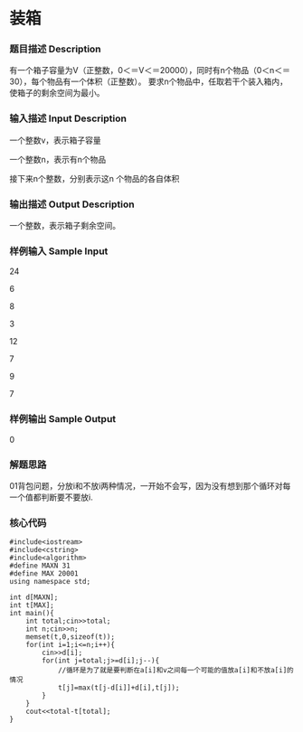 # 装箱
### 题目描述 Description
有一个箱子容量为V（正整数，0＜＝V＜＝20000），同时有n个物品（0＜n＜＝30），每个物品有一个体积（正整数）。
要求n个物品中，任取若干个装入箱内，使箱子的剩余空间为最小。
### 输入描述 Input Description
一个整数v，表示箱子容量

一个整数n，表示有n个物品

接下来n个整数，分别表示这n 个物品的各自体积

### 输出描述 Output Description
一个整数，表示箱子剩余空间。

### 样例输入 Sample Input
24

6

8

3

12

7

9

7

### 样例输出 Sample Output
0
### 解题思路
01背包问题，分放i和不放i两种情况，一开始不会写，因为没有想到那个循环对每一个值都判断要不要放i.
### 核心代码
```
#include<iostream>
#include<cstring>
#include<algorithm>
#define MAXN 31
#define MAX 20001
using namespace std;

int d[MAXN];
int t[MAX];
int main(){
	int total;cin>>total;
	int n;cin>>n;
	memset(t,0,sizeof(t));
	for(int i=1;i<=n;i++){
		cin>>d[i];
		for(int j=total;j>=d[i];j--){
            //循环是为了就是要判断在a[i]和v之间每一个可能的值放a[i]和不放a[i]的情况
			t[j]=max(t[j-d[i]]+d[i],t[j]);
		}
	}
	cout<<total-t[total];
}

```